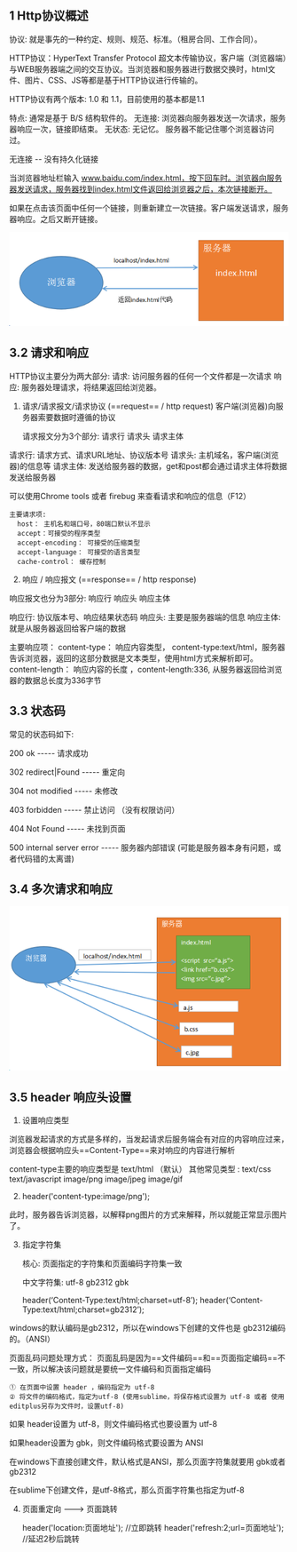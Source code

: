
## 1 Http协议概述

  协议: 就是事先的一种约定、规则、规范、标准。（租房合同、工作合同）。

  HTTP协议：HyperText Transfer Protocol 超文本传输协议，客户端（浏览器端）与WEB服务器端之间的交互协议。当浏览器和服务器进行数据交换时，html文件、图片、CSS、JS等都是基于HTTP协议进行传输的。

  HTTP协议有两个版本: 1.0 和 1.1，目前使用的基本都是1.1

  特点: 
  通常是基于 B/S 结构软件的。
  无连接: 浏览器向服务器发送一次请求，服务器响应一次，链接即结束。
  无状态: 无记忆。 服务器不能记住哪个浏览器访问过。 

  

无连接 -- 没有持久化链接

当浏览器地址栏输入 www.baidu.com/index.html，按下回车时。浏览器向服务器发送请求，服务器找到index.html文件返回给浏览器之后，本次链接断开。

如果在点击该页面中任何一个链接，则重新建立一次链接。客户端发送请求，服务器响应。之后又断开链接。 

![1528123196860](../../assets/php/http.png)

## 3.2 请求和响应

HTTP协议主要分为两大部分: 
  请求:  访问服务器的任何一个文件都是一次请求
  响应:  服务器处理请求，将结果返回给浏览器。

1) 请求/请求报文/请求协议 (==request== / http request)
  客户端(浏览器)向服务器索要数据时遵循的协议

   请求报文分为3个部分:  请求行   请求头   请求主体

  请求行:  请求方式、请求URL地址、协议版本号
  请求头:  主机域名，客户端(浏览器)的信息等
  请求主体:  发送给服务器的数据，get和post都会通过请求主体将数据发送给服务器

   可以使用Chrome tools 或者 firebug 来查看请求和响应的信息（F12）

       

    主要请求项:
      host： 主机名和端口号，80端口默认不显示
      accept：可接受的程序类型
      accept-encoding： 可接受的压缩类型
      accept-language： 可接受的语言类型
      cache-control： 缓存控制


2) 响应 / 响应报文  (==response== / http response)

  响应报文也分为3部分:  响应行   响应头   响应主体
  
  响应行: 协议版本号、响应结果状态码
  响应头: 主要是服务器端的信息
  响应主体: 就是从服务器返回给客户端的数据
  
  主要响应项：
   content-type： 响应内容类型， content-type:text/html，服务器告诉浏览器，返回的这部分数据是文本类型，使用html方式来解析即可。
   content-length： 响应内容的长度 ，content-length:336, 从服务器返回给浏览器的数据总长度为336字节

## 3.3 状态码

 常见的状态码如下: 

 200 ok   -----   请求成功

 302 redirect|Found  ----- 重定向

 304 not modified ----- 未修改

 403 forbidden   -----  禁止访问 （没有权限访问）

 404 Not Found  -----  未找到页面

 500 internal server error  ----- 服务器内部错误 (可能是服务器本身有问题，或者代码错的太离谱)

 

## 3.4 多次请求和响应

![1536283489989](../../assets/php/1536283489989.png)

 



## 3.5 header 响应头设置

1) 设置响应类型

浏览器发起请求的方式是多样的，当发起请求后服务端会有对应的内容响应过来，浏览器会根据响应头==Content-Type==来对响应的内容进行解析

content-type主要的响应类型是  text/html   （默认）
其他常见类型 :  text/css   text/javascript   image/png  image/jpeg  image/gif



2) header('content-type:image/png');


此时，服务器告诉浏览器，以解释png图片的方式来解释，所以就能正常显示图片了。



3) 指定字符集

   核心: 页面指定的字符集和页面编码字符集一致

   中文字符集: utf-8  gb2312  gbk

     header(‘Content-Type:text/html;charset=utf-8’);
     header(‘Content-Type:text/html;charset=gb2312’);



windows的默认编码是gb2312，所以在windows下创建的文件也是 gb2312编码的。（ANSI）

 

   页面乱码问题处理方式：
     页面乱码是因为==文件编码==和==页面指定编码==不一致，所以解决该问题就是要统一文件编码和页面指定编码

    ① 在页面中设置 header ，编码指定为 utf-8
    ② 将文件的编码格式，指定为utf-8 (使用sublime，将保存格式设置为 utf-8 或者 使用editplus另存为文件时，设置utf-8)



如果 header设置为  utf-8，则文件编码格式也要设置为 utf-8

如果header设置为 gbk，则文件编码格式要设置为 ANSI 





在windows下直接创建文件，默认格式是ANSI，那么页面字符集就要用 gbk或者gb2312

在sublime下创建文件，是utf-8格式，那么页面字符集也指定为utf-8



4) 页面重定向 --->  页面跳转

     header('location:页面地址');       //立即跳转
     header('refresh:2;url=页面地址');  //延迟2秒后跳转



